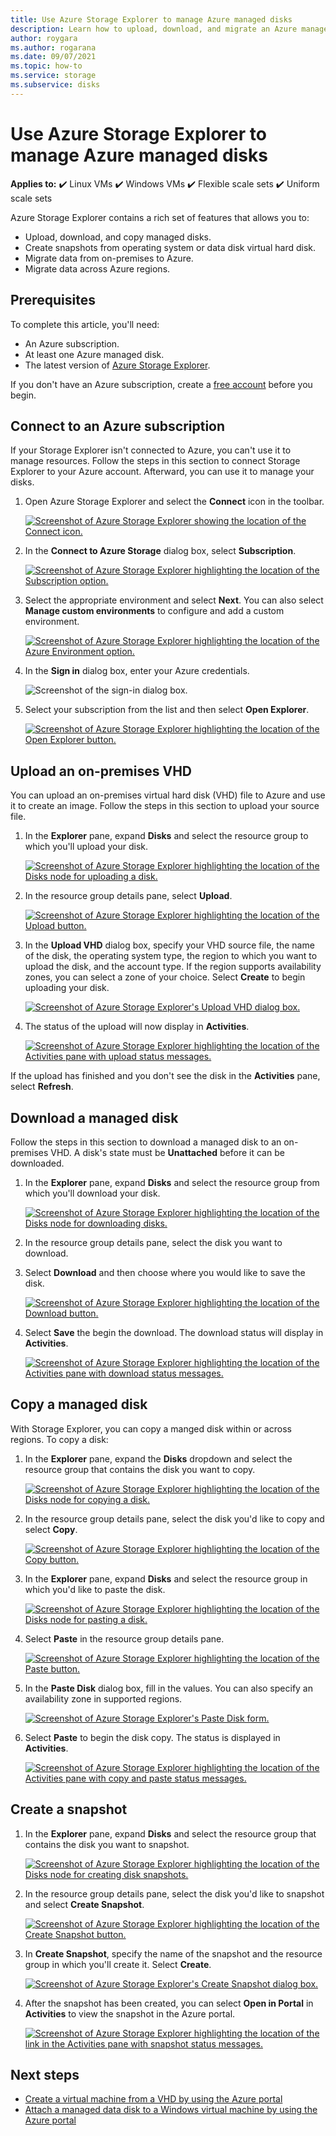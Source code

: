 ```yaml
---
title: Use Azure Storage Explorer to manage Azure managed disks
description: Learn how to upload, download, and migrate an Azure managed disk across regions and create a snapshot of a managed disk, using the Azure Storage Explorer.      
author: roygara
ms.author: rogarana
ms.date: 09/07/2021
ms.topic: how-to
ms.service: storage
ms.subservice: disks
---
```


# Use Azure Storage Explorer to manage Azure managed disks

**Applies to:** :heavy_check_mark: Linux VMs :heavy_check_mark: Windows VMs :heavy_check_mark: Flexible scale sets :heavy_check_mark: Uniform scale sets

Azure Storage Explorer contains a rich set of features that allows you to:

- Upload, download, and copy managed disks.
- Create snapshots from operating system or data disk virtual hard disk.
- Migrate data from on-premises to Azure.
- Migrate data across Azure regions.

## Prerequisites

To complete this article, you'll need:

- An Azure subscription.
- At least one Azure managed disk.
- The latest version of [Azure Storage Explorer](https://azure.microsoft.com/features/storage-explorer/).

If you don't have an Azure subscription, create a [free account](https://azure.microsoft.com/free/?WT.mc_id=A261C142F) before you begin.

## Connect to an Azure subscription

If your Storage Explorer isn't connected to Azure, you can't use it to manage resources. Follow the steps in this section to connect Storage Explorer to your Azure account. Afterward, you can use it to manage your disks.

1. Open Azure Storage Explorer and select the **Connect** icon in the toolbar.

    [![Screenshot of Azure Storage Explorer showing the location of the Connect icon.](media/disks-upload-vhd-to-managed-disk-storage-explorer/plug-in-icon-sml.png)](media/disks-upload-vhd-to-managed-disk-storage-explorer/plug-in-icon-lrg.png#lightbox)

1. In the **Connect to Azure Storage** dialog box, select **Subscription**.

    [![Screenshot of Azure Storage Explorer highlighting the location of the Subscription option.](media/disks-upload-vhd-to-managed-disk-storage-explorer/connect-to-azure-sml.png)](media/disks-upload-vhd-to-managed-disk-storage-explorer/connect-to-azure-lrg.png#lightbox)

1. Select the appropriate environment and select **Next**. You can also select **Manage custom environments** to configure and add a custom environment.

    [![Screenshot of Azure Storage Explorer highlighting the location of the Azure Environment option.](media/disks-upload-vhd-to-managed-disk-storage-explorer/choose-environment-sml.png)](media/disks-upload-vhd-to-managed-disk-storage-explorer/choose-environment-lrg.png#lightbox)

1. In the **Sign in** dialog box, enter your Azure credentials.

    ![Screenshot of the sign-in dialog box.](media/disks-upload-vhd-to-managed-disk-storage-explorer/sign-in.png)

1. Select your subscription from the list and then select **Open Explorer**.

    [![Screenshot of Azure Storage Explorer highlighting the location of the Open Explorer button.](media/disks-upload-vhd-to-managed-disk-storage-explorer/select-subscription-sml.png)](media/disks-upload-vhd-to-managed-disk-storage-explorer/select-subscription-lrg.png#lightbox)

## Upload an on-premises VHD

You can upload an on-premises virtual hard disk (VHD) file to Azure and use it to create an image. Follow the steps in this section to upload your source file.

1. In the **Explorer** pane, expand **Disks** and select the resource group to which you'll upload your disk.

    [![Screenshot of Azure Storage Explorer highlighting the location of the Disks node for uploading a disk.](media/disks-upload-vhd-to-managed-disk-storage-explorer/select-rg1-sml.png)](media/disks-upload-vhd-to-managed-disk-storage-explorer/select-rg1-lrg.png#lightbox)

1. In the resource group details pane, select **Upload**.

    [![Screenshot of Azure Storage Explorer highlighting the location of the Upload button.](media/disks-upload-vhd-to-managed-disk-storage-explorer/upload-button-sml.png)](media/disks-upload-vhd-to-managed-disk-storage-explorer/upload-button-lrg.png#lightbox)

1. In the **Upload VHD** dialog box, specify your VHD source file, the name of the disk, the operating system type, the region to which you want to upload the disk, and the account type. If the region supports availability zones, you can select a zone of your choice. Select **Create** to begin uploading your disk.

    [![Screenshot of Azure Storage Explorer's Upload VHD dialog box.](media/disks-upload-vhd-to-managed-disk-storage-explorer/upload-vhd-dialog-sml.png)](media/disks-upload-vhd-to-managed-disk-storage-explorer/upload-vhd-dialog-lrg.png#lightbox)

1. The status of the upload will now display in **Activities**.

    [![Screenshot of Azure Storage Explorer highlighting the location of the Activities pane with upload status messages.](media/disks-upload-vhd-to-managed-disk-storage-explorer/activity-uploading-sml.png)](media/disks-upload-vhd-to-managed-disk-storage-explorer/activity-uploading-lrg.png#lightbox)

If the upload has finished and you don't see the disk in the **Activities** pane, select **Refresh**.

## Download a managed disk

Follow the steps in this section to download a managed disk to an on-premises VHD. A disk's state must be **Unattached** before it can be downloaded.

1. In the **Explorer** pane, expand **Disks** and select the resource group from which you'll download your disk.

    [![Screenshot of Azure Storage Explorer highlighting the location of the Disks node for downloading disks.](media/disks-upload-vhd-to-managed-disk-storage-explorer/select-rg1-sml.png)](media/disks-upload-vhd-to-managed-disk-storage-explorer/select-rg1-dl-lrg.png#lightbox)

1. In the resource group details pane, select the disk you want to download.
1. Select **Download** and then choose where you would like to save the disk.

    [![Screenshot of Azure Storage Explorer highlighting the location of the Download button.](media/disks-upload-vhd-to-managed-disk-storage-explorer/download-button-sml.png)](media/disks-upload-vhd-to-managed-disk-storage-explorer/download-button-lrg.png#lightbox)

1. Select **Save** the begin the download. The download status will display in **Activities**.

    [![Screenshot of Azure Storage Explorer highlighting the location of the Activities pane with download status messages.](media/disks-upload-vhd-to-managed-disk-storage-explorer/activity-downloading-sml.png)](media/disks-upload-vhd-to-managed-disk-storage-explorer/activity-downloading-lrg.png#lightbox)

## Copy a managed disk

With Storage Explorer, you can copy a manged disk within or across regions. To copy a disk:

1. In the **Explorer** pane, expand the **Disks** dropdown and select the resource group that contains the disk you want to copy.

    [![Screenshot of Azure Storage Explorer highlighting the location of the Disks node for copying a disk.](media/disks-upload-vhd-to-managed-disk-storage-explorer/select-rg1-sml.png)](media/disks-upload-vhd-to-managed-disk-storage-explorer/select-rg1-lrg.png#lightbox)

1. In the resource group details pane, select the disk you'd like to copy and select **Copy**.

    [![Screenshot of Azure Storage Explorer highlighting the location of the Copy button.](media/disks-upload-vhd-to-managed-disk-storage-explorer/copy-button-sml.png)](media/disks-upload-vhd-to-managed-disk-storage-explorer/copy-button-lrg.png#lightbox)

1. In the **Explorer** pane, expand **Disks** and select the resource group in which you'd like to paste the disk.

    [![Screenshot of Azure Storage Explorer highlighting the location of the Disks node for  pasting a disk.](media/disks-upload-vhd-to-managed-disk-storage-explorer/select-rg2-sml.png)](media/disks-upload-vhd-to-managed-disk-storage-explorer/select-rg2-lrg.png#lightbox)

1. Select **Paste** in the resource group details pane.

    [![Screenshot of Azure Storage Explorer highlighting the location of the Paste button.](media/disks-upload-vhd-to-managed-disk-storage-explorer/paste-button-sml.png)](media/disks-upload-vhd-to-managed-disk-storage-explorer/paste-button-lrg.png#lightbox)

1. In the **Paste Disk** dialog box, fill in the values. You can also specify an availability zone in supported regions.

    [![Screenshot of Azure Storage Explorer's Paste Disk form.](media/disks-upload-vhd-to-managed-disk-storage-explorer/paste-disk-dialog-sml.png)](media/disks-upload-vhd-to-managed-disk-storage-explorer/paste-disk-dialog-lrg.png#lightbox)

1. Select **Paste** to begin the disk copy. The status is displayed in **Activities**.

    [![Screenshot of Azure Storage Explorer highlighting the location of the Activities pane with copy and paste status messages.](media/disks-upload-vhd-to-managed-disk-storage-explorer/activity-copying-sml.png)](media/disks-upload-vhd-to-managed-disk-storage-explorer/activity-copying-lrg.png#lightbox)

## Create a snapshot

1. In the **Explorer** pane, expand **Disks** and select the resource group that contains the disk you want to snapshot.

    [![Screenshot of Azure Storage Explorer highlighting the location of the Disks node for creating disk snapshots.](media/disks-upload-vhd-to-managed-disk-storage-explorer/select-rg1-sml.png)](media/disks-upload-vhd-to-managed-disk-storage-explorer/select-rg1-dl-lrg.png#lightbox)

1. In the resource group details pane, select the disk you'd like to snapshot and select **Create Snapshot**.

    [![Screenshot of Azure Storage Explorer highlighting the location of the Create Snapshot button.](media/disks-upload-vhd-to-managed-disk-storage-explorer/create-snapshot-button-sml.png)](media/disks-upload-vhd-to-managed-disk-storage-explorer/create-snapshot-button-lrg.png#lightbox)

1. In **Create Snapshot**, specify the name of the snapshot and the resource group in which you'll create it. Select **Create**.

    [![Screenshot of Azure Storage Explorer's Create Snapshot dialog box.](media/disks-upload-vhd-to-managed-disk-storage-explorer/create-snapshot-dialog-sml.png)](media/disks-upload-vhd-to-managed-disk-storage-explorer/create-snapshot-dialog-lrg.png#lightbox)

1. After the snapshot has been created, you can select **Open in Portal** in **Activities** to view the snapshot in the Azure portal.

    [![Screenshot of Azure Storage Explorer highlighting the location of the link in the Activities pane with snapshot status messages.](media/disks-upload-vhd-to-managed-disk-storage-explorer/open-in-portal-sml.png)](media/disks-upload-vhd-to-managed-disk-storage-explorer/open-in-portal-lrg.png#lightbox)

## Next steps

- [Create a virtual machine from a VHD by using the Azure portal](/windows/create-vm-specialized-portal)
- [Attach a managed data disk to a Windows virtual machine by using the Azure portal](/windows/attach-managed-disk-portal)
